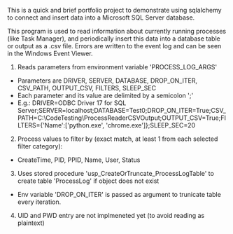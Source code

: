 This is a quick and brief portfolio project to demonstrate using sqlalchemy to connect and insert data into a Microsoft SQL Server database.


This program is used to read information about currently running processes (like Task Manager), and periodically insert this data into a database table or output as a .csv file.
Errors are written to the event log and can be seen in the Windows Event Viewer.

1) Reads parameters from environment variable 'PROCESS_LOG_ARGS'
* Parameters are DRIVER, SERVER, DATABASE, DROP_ON_ITER, CSV_PATH, OUTPUT_CSV, FILTERS, SLEEP_SEC
* Each parameter and its value are delimited by a semicolon ';'
* E.g.: DRIVER=ODBC Driver 17 for SQL Server;SERVER=localhost;DATABASE=Test0;DROP_ON_ITER=True;CSV_PATH=C:\CodeTesting\ProcessReaderCSVOutput;OUTPUT_CSV=True;FILTERS={'Name':['python.exe', 'chrome.exe']};SLEEP_SEC=20

2) Process values to filter by (exact match, at least 1 from each selected filter category):
* CreateTime, PID, PPID, Name, User, Status

3) Uses stored procedure 'usp_CreateOrTruncate_ProcessLogTable' to create table 'ProcessLog' if object does not exist
* Env variable 'DROP_ON_ITER' is passed as argument to trunicate table every iteration.

4) UID and PWD entry are not implmeneted yet (to avoid reading as plaintext)
